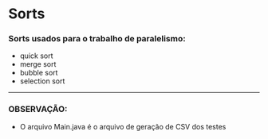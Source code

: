 # Sorts
### Sorts usados para o trabalho de paralelismo:
  - quick sort
  - merge sort
  - bubble sort
  - selection sort

---

### OBSERVAÇÃO:
- O arquivo Main.java é o arquivo de geração de CSV dos testes
